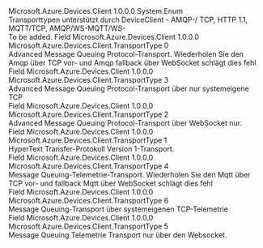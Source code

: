 <Type Name="TransportType" FullName="Microsoft.Azure.Devices.Client.TransportType">
  <TypeSignature Language="C#" Value="public enum TransportType" />
  <TypeSignature Language="ILAsm" Value=".class public auto ansi sealed TransportType extends System.Enum" />
  <TypeSignature Language="DocId" Value="T:Microsoft.Azure.Devices.Client.TransportType" />
  <TypeSignature Language="VB.NET" Value="Public Enum TransportType" />
  <TypeSignature Language="F#" Value="type TransportType = " />
  <AssemblyInfo>
    <AssemblyName>Microsoft.Azure.Devices.Client</AssemblyName>
    <AssemblyVersion>1.0.0.0</AssemblyVersion>
  </AssemblyInfo>
  <Base>
    <BaseTypeName>System.Enum</BaseTypeName>
  </Base>
  <Docs>
    <summary>
            Transporttypen unterstützt durch DeviceClient - AMQP-/ TCP, HTTP 1.1, MQTT/TCP, AMQP/WS-MQTT/WS-
            </summary>
    <remarks>To be added.</remarks>
  </Docs>
  <Members>
    <Member MemberName="Amqp">
      <MemberSignature Language="C#" Value="Amqp" />
      <MemberSignature Language="ILAsm" Value=".field public static literal valuetype Microsoft.Azure.Devices.Client.TransportType Amqp = int32(0)" />
      <MemberSignature Language="DocId" Value="F:Microsoft.Azure.Devices.Client.TransportType.Amqp" />
      <MemberSignature Language="VB.NET" Value="Amqp" />
      <MemberSignature Language="F#" Value="Amqp = 0" Usage="Microsoft.Azure.Devices.Client.TransportType.Amqp" />
      <MemberType>Field</MemberType>
      <AssemblyInfo>
        <AssemblyName>Microsoft.Azure.Devices.Client</AssemblyName>
        <AssemblyVersion>1.0.0.0</AssemblyVersion>
      </AssemblyInfo>
      <ReturnValue>
        <ReturnType>Microsoft.Azure.Devices.Client.TransportType</ReturnType>
      </ReturnValue>
      <MemberValue>0</MemberValue>
      <Docs>
        <summary>
            Advanced Message Queuing Protocol-Transport.
            Wiederholen Sie den Amqp über TCP vor- und Amqp fallback über WebSocket schlägt dies fehl
            </summary>
      </Docs>
    </Member>
    <Member MemberName="Amqp_Tcp_Only">
      <MemberSignature Language="C#" Value="Amqp_Tcp_Only" />
      <MemberSignature Language="ILAsm" Value=".field public static literal valuetype Microsoft.Azure.Devices.Client.TransportType Amqp_Tcp_Only = int32(3)" />
      <MemberSignature Language="DocId" Value="F:Microsoft.Azure.Devices.Client.TransportType.Amqp_Tcp_Only" />
      <MemberSignature Language="VB.NET" Value="Amqp_Tcp_Only" />
      <MemberSignature Language="F#" Value="Amqp_Tcp_Only = 3" Usage="Microsoft.Azure.Devices.Client.TransportType.Amqp_Tcp_Only" />
      <MemberType>Field</MemberType>
      <AssemblyInfo>
        <AssemblyName>Microsoft.Azure.Devices.Client</AssemblyName>
        <AssemblyVersion>1.0.0.0</AssemblyVersion>
      </AssemblyInfo>
      <ReturnValue>
        <ReturnType>Microsoft.Azure.Devices.Client.TransportType</ReturnType>
      </ReturnValue>
      <MemberValue>3</MemberValue>
      <Docs>
        <summary>
            Advanced Message Queuing Protocol-Transport über nur systemeigene TCP
            </summary>
      </Docs>
    </Member>
    <Member MemberName="Amqp_WebSocket_Only">
      <MemberSignature Language="C#" Value="Amqp_WebSocket_Only" />
      <MemberSignature Language="ILAsm" Value=".field public static literal valuetype Microsoft.Azure.Devices.Client.TransportType Amqp_WebSocket_Only = int32(2)" />
      <MemberSignature Language="DocId" Value="F:Microsoft.Azure.Devices.Client.TransportType.Amqp_WebSocket_Only" />
      <MemberSignature Language="VB.NET" Value="Amqp_WebSocket_Only" />
      <MemberSignature Language="F#" Value="Amqp_WebSocket_Only = 2" Usage="Microsoft.Azure.Devices.Client.TransportType.Amqp_WebSocket_Only" />
      <MemberType>Field</MemberType>
      <AssemblyInfo>
        <AssemblyName>Microsoft.Azure.Devices.Client</AssemblyName>
        <AssemblyVersion>1.0.0.0</AssemblyVersion>
      </AssemblyInfo>
      <ReturnValue>
        <ReturnType>Microsoft.Azure.Devices.Client.TransportType</ReturnType>
      </ReturnValue>
      <MemberValue>2</MemberValue>
      <Docs>
        <summary>
            Advanced Message Queuing Protocol-Transport über WebSocket nur.
            </summary>
      </Docs>
    </Member>
    <Member MemberName="Http1">
      <MemberSignature Language="C#" Value="Http1" />
      <MemberSignature Language="ILAsm" Value=".field public static literal valuetype Microsoft.Azure.Devices.Client.TransportType Http1 = int32(1)" />
      <MemberSignature Language="DocId" Value="F:Microsoft.Azure.Devices.Client.TransportType.Http1" />
      <MemberSignature Language="VB.NET" Value="Http1" />
      <MemberSignature Language="F#" Value="Http1 = 1" Usage="Microsoft.Azure.Devices.Client.TransportType.Http1" />
      <MemberType>Field</MemberType>
      <AssemblyInfo>
        <AssemblyName>Microsoft.Azure.Devices.Client</AssemblyName>
        <AssemblyVersion>1.0.0.0</AssemblyVersion>
      </AssemblyInfo>
      <ReturnValue>
        <ReturnType>Microsoft.Azure.Devices.Client.TransportType</ReturnType>
      </ReturnValue>
      <MemberValue>1</MemberValue>
      <Docs>
        <summary>
            HyperText Transfer-Protokoll Version 1-Transport.
            </summary>
      </Docs>
    </Member>
    <Member MemberName="Mqtt">
      <MemberSignature Language="C#" Value="Mqtt" />
      <MemberSignature Language="ILAsm" Value=".field public static literal valuetype Microsoft.Azure.Devices.Client.TransportType Mqtt = int32(4)" />
      <MemberSignature Language="DocId" Value="F:Microsoft.Azure.Devices.Client.TransportType.Mqtt" />
      <MemberSignature Language="VB.NET" Value="Mqtt" />
      <MemberSignature Language="F#" Value="Mqtt = 4" Usage="Microsoft.Azure.Devices.Client.TransportType.Mqtt" />
      <MemberType>Field</MemberType>
      <AssemblyInfo>
        <AssemblyName>Microsoft.Azure.Devices.Client</AssemblyName>
        <AssemblyVersion>1.0.0.0</AssemblyVersion>
      </AssemblyInfo>
      <ReturnValue>
        <ReturnType>Microsoft.Azure.Devices.Client.TransportType</ReturnType>
      </ReturnValue>
      <MemberValue>4</MemberValue>
      <Docs>
        <summary>
            Message Queuing-Telemetrie-Transport.
            Wiederholen Sie den Mqtt über TCP vor- und fallback Mqtt über WebSocket schlägt dies fehl
            </summary>
      </Docs>
    </Member>
    <Member MemberName="Mqtt_Tcp_Only">
      <MemberSignature Language="C#" Value="Mqtt_Tcp_Only" />
      <MemberSignature Language="ILAsm" Value=".field public static literal valuetype Microsoft.Azure.Devices.Client.TransportType Mqtt_Tcp_Only = int32(6)" />
      <MemberSignature Language="DocId" Value="F:Microsoft.Azure.Devices.Client.TransportType.Mqtt_Tcp_Only" />
      <MemberSignature Language="VB.NET" Value="Mqtt_Tcp_Only" />
      <MemberSignature Language="F#" Value="Mqtt_Tcp_Only = 6" Usage="Microsoft.Azure.Devices.Client.TransportType.Mqtt_Tcp_Only" />
      <MemberType>Field</MemberType>
      <AssemblyInfo>
        <AssemblyName>Microsoft.Azure.Devices.Client</AssemblyName>
        <AssemblyVersion>1.0.0.0</AssemblyVersion>
      </AssemblyInfo>
      <ReturnValue>
        <ReturnType>Microsoft.Azure.Devices.Client.TransportType</ReturnType>
      </ReturnValue>
      <MemberValue>6</MemberValue>
      <Docs>
        <summary>
            Message Queuing-Transport über systemeigenen TCP-Telemetrie
            </summary>
      </Docs>
    </Member>
    <Member MemberName="Mqtt_WebSocket_Only">
      <MemberSignature Language="C#" Value="Mqtt_WebSocket_Only" />
      <MemberSignature Language="ILAsm" Value=".field public static literal valuetype Microsoft.Azure.Devices.Client.TransportType Mqtt_WebSocket_Only = int32(5)" />
      <MemberSignature Language="DocId" Value="F:Microsoft.Azure.Devices.Client.TransportType.Mqtt_WebSocket_Only" />
      <MemberSignature Language="VB.NET" Value="Mqtt_WebSocket_Only" />
      <MemberSignature Language="F#" Value="Mqtt_WebSocket_Only = 5" Usage="Microsoft.Azure.Devices.Client.TransportType.Mqtt_WebSocket_Only" />
      <MemberType>Field</MemberType>
      <AssemblyInfo>
        <AssemblyName>Microsoft.Azure.Devices.Client</AssemblyName>
        <AssemblyVersion>1.0.0.0</AssemblyVersion>
      </AssemblyInfo>
      <ReturnValue>
        <ReturnType>Microsoft.Azure.Devices.Client.TransportType</ReturnType>
      </ReturnValue>
      <MemberValue>5</MemberValue>
      <Docs>
        <summary>
            Message Queuing Telemetrie Transport nur über den Websocket.
            </summary>
      </Docs>
    </Member>
  </Members>
</Type>